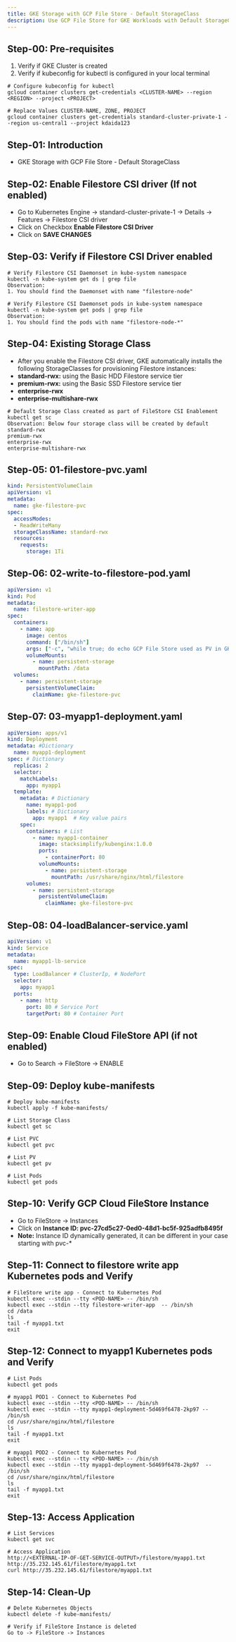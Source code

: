 ```yaml
---
title: GKE Storage with GCP File Store - Default StorageClass
description: Use GCP File Store for GKE Workloads with Default StorageClass
---
```


## Step-00: Pre-requisites
1. Verify if GKE Cluster is created
2. Verify if kubeconfig for kubectl is configured in your local terminal
```t
# Configure kubeconfig for kubectl
gcloud container clusters get-credentials <CLUSTER-NAME> --region <REGION> --project <PROJECT>

# Replace Values CLUSTER-NAME, ZONE, PROJECT
gcloud container clusters get-credentials standard-cluster-private-1 --region us-central1 --project kdaida123
```

## Step-01: Introduction
- GKE Storage with GCP File Store - Default StorageClass


## Step-02: Enable Filestore CSI driver	(If not enabled)
- Go to Kubernetes Engine -> standard-cluster-private-1 -> Details -> Features -> Filestore CSI driver	
- Click on Checkbox **Enable Filestore CSI Driver**
- Click on **SAVE CHANGES**

## Step-03: Verify if Filestore CSI Driver enabled
```t
# Verify Filestore CSI Daemonset in kube-system namespace
kubectl -n kube-system get ds | grep file
Observation: 
1. You should find the Daemonset with name "filestore-node"

# Verify Filestore CSI Daemonset pods in kube-system namespace
kubectl -n kube-system get pods | grep file
Observation: 
1. You should find the pods with name "filestore-node-*"
```

## Step-04: Existing Storage Class
- After you enable the Filestore CSI driver, GKE automatically installs the following StorageClasses for provisioning Filestore instances:
- **standard-rwx:** using the Basic HDD Filestore service tier
- **premium-rwx:** using the Basic SSD Filestore service tier
- **enterprise-rwx**
- **enterprise-multishare-rwx**
```t
# Default Storage Class created as part of FileStore CSI Enablement
kubectl get sc
Observation: Below four storage class will be created by default
standard-rwx
premium-rwx 
enterprise-rwx
enterprise-multishare-rwx
```

## Step-05: 01-filestore-pvc.yaml
```yaml
kind: PersistentVolumeClaim
apiVersion: v1
metadata:
  name: gke-filestore-pvc
spec:
  accessModes:
  - ReadWriteMany
  storageClassName: standard-rwx
  resources:
    requests:
      storage: 1Ti
```

## Step-06: 02-write-to-filestore-pod.yaml
```yaml
apiVersion: v1
kind: Pod
metadata:
  name: filestore-writer-app
spec:
  containers:
    - name: app
      image: centos
      command: ["/bin/sh"]
      args: ["-c", "while true; do echo GCP File Store used as PV in GKE $(date -u) >> /data/myapp1.txt; sleep 5; done"]
      volumeMounts:
        - name: persistent-storage
          mountPath: /data
  volumes:
    - name: persistent-storage
      persistentVolumeClaim:
        claimName: gke-filestore-pvc
```

## Step-07: 03-myapp1-deployment.yaml
```yaml
apiVersion: apps/v1
kind: Deployment 
metadata: #Dictionary
  name: myapp1-deployment
spec: # Dictionary
  replicas: 2
  selector:
    matchLabels:
      app: myapp1
  template:  
    metadata: # Dictionary
      name: myapp1-pod
      labels: # Dictionary
        app: myapp1  # Key value pairs
    spec:
      containers: # List
        - name: myapp1-container
          image: stacksimplify/kubenginx:1.0.0
          ports: 
            - containerPort: 80  
          volumeMounts:
            - name: persistent-storage
              mountPath: /usr/share/nginx/html/filestore
      volumes:
        - name: persistent-storage
          persistentVolumeClaim:
            claimName: gke-filestore-pvc              
```

## Step-08: 04-loadBalancer-service.yaml
```yaml
apiVersion: v1
kind: Service 
metadata:
  name: myapp1-lb-service
spec:
  type: LoadBalancer # ClusterIp, # NodePort
  selector:
    app: myapp1
  ports: 
    - name: http
      port: 80 # Service Port
      targetPort: 80 # Container Port
```

## Step-09: Enable Cloud FileStore API (if not enabled)
- Go to Search -> FileStore -> ENABLE

## Step-09: Deploy kube-manifests
```t
# Deploy kube-manifests
kubectl apply -f kube-manifests/

# List Storage Class
kubectl get sc

# List PVC
kubectl get pvc

# List PV
kubectl get pv

# List Pods
kubectl get pods
``` 

## Step-10: Verify GCP Cloud FileStore Instance
- Go to FileStore -> Instances
- Click on **Instance ID: pvc-27cd5c27-0ed0-48d1-bc5f-925adfb8495f**
- **Note:** Instance ID dynamically generated, it can be different in your case starting with pvc-*

## Step-11: Connect to filestore write app Kubernetes pods and Verify
```t
# FileStore write app - Connect to Kubernetes Pod
kubectl exec --stdin --tty <POD-NAME> -- /bin/sh
kubectl exec --stdin --tty filestore-writer-app  -- /bin/sh
cd /data
ls
tail -f myapp1.txt
exit
```

## Step-12: Connect to myapp1 Kubernetes pods and Verify
```t
# List Pods
kubectl get pods 

# myapp1 POD1 - Connect to Kubernetes Pod
kubectl exec --stdin --tty <POD-NAME> -- /bin/sh
kubectl exec --stdin --tty myapp1-deployment-5d469f6478-2kp97 -- /bin/sh
cd /usr/share/nginx/html/filestore
ls
tail -f myapp1.txt
exit

# myapp1 POD2 - Connect to Kubernetes Pod
kubectl exec --stdin --tty <POD-NAME> -- /bin/sh
kubectl exec --stdin --tty myapp1-deployment-5d469f6478-2kp97  -- /bin/sh
cd /usr/share/nginx/html/filestore
ls
tail -f myapp1.txt
exit
```

## Step-13: Access Application
```t
# List Services
kubectl get svc

# Access Application
http://<EXTERNAL-IP-OF-GET-SERVICE-OUTPUT>/filestore/myapp1.txt
http://35.232.145.61/filestore/myapp1.txt
curl http://35.232.145.61/filestore/myapp1.txt
```


## Step-14: Clean-Up
```t
# Delete Kubernetes Objects
kubectl delete -f kube-manifests/

# Verify if FileStore Instance is deleted
Go to -> FileStore -> Instances
```